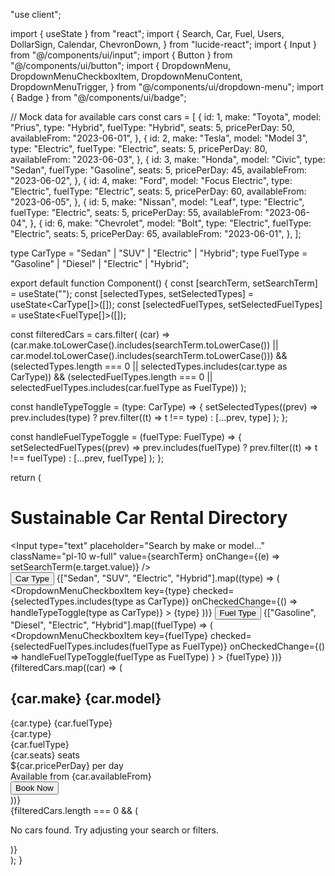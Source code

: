 "use client";

import { useState } from "react";
import {
  Search,
  Car,
  Fuel,
  Users,
  DollarSign,
  Calendar,
  ChevronDown,
} from "lucide-react";
import { Input } from "@/components/ui/input";
import { Button } from "@/components/ui/button";
import {
  DropdownMenu,
  DropdownMenuCheckboxItem,
  DropdownMenuContent,
  DropdownMenuTrigger,
} from "@/components/ui/dropdown-menu";
import { Badge } from "@/components/ui/badge";

// Mock data for available cars
const cars = [
  {
    id: 1,
    make: "Toyota",
    model: "Prius",
    type: "Hybrid",
    fuelType: "Hybrid",
    seats: 5,
    pricePerDay: 50,
    availableFrom: "2023-06-01",
  },
  {
    id: 2,
    make: "Tesla",
    model: "Model 3",
    type: "Electric",
    fuelType: "Electric",
    seats: 5,
    pricePerDay: 80,
    availableFrom: "2023-06-03",
  },
  {
    id: 3,
    make: "Honda",
    model: "Civic",
    type: "Sedan",
    fuelType: "Gasoline",
    seats: 5,
    pricePerDay: 45,
    availableFrom: "2023-06-02",
  },
  {
    id: 4,
    make: "Ford",
    model: "Focus Electric",
    type: "Electric",
    fuelType: "Electric",
    seats: 5,
    pricePerDay: 60,
    availableFrom: "2023-06-05",
  },
  {
    id: 5,
    make: "Nissan",
    model: "Leaf",
    type: "Electric",
    fuelType: "Electric",
    seats: 5,
    pricePerDay: 55,
    availableFrom: "2023-06-04",
  },
  {
    id: 6,
    make: "Chevrolet",
    model: "Bolt",
    type: "Electric",
    fuelType: "Electric",
    seats: 5,
    pricePerDay: 65,
    availableFrom: "2023-06-01",
  },
];

type CarType = "Sedan" | "SUV" | "Electric" | "Hybrid";
type FuelType = "Gasoline" | "Diesel" | "Electric" | "Hybrid";

export default function Component() {
  const [searchTerm, setSearchTerm] = useState("");
  const [selectedTypes, setSelectedTypes] = useState<CarType[]>([]);
  const [selectedFuelTypes, setSelectedFuelTypes] = useState<FuelType[]>([]);

  const filteredCars = cars.filter(
    (car) =>
      (car.make.toLowerCase().includes(searchTerm.toLowerCase()) ||
        car.model.toLowerCase().includes(searchTerm.toLowerCase())) &&
      (selectedTypes.length === 0 ||
        selectedTypes.includes(car.type as CarType)) &&
      (selectedFuelTypes.length === 0 ||
        selectedFuelTypes.includes(car.fuelType as FuelType))
  );

  const handleTypeToggle = (type: CarType) => {
    setSelectedTypes((prev) =>
      prev.includes(type) ? prev.filter((t) => t !== type) : [...prev, type]
    );
  };

  const handleFuelTypeToggle = (fuelType: FuelType) => {
    setSelectedFuelTypes((prev) =>
      prev.includes(fuelType)
        ? prev.filter((t) => t !== fuelType)
        : [...prev, fuelType]
    );
  };

  return (
    <div className="container mx-auto px-4 py-8">
      <h1 className="text-3xl font-bold mb-8 text-center">
        Sustainable Car Rental Directory
      </h1>
      <div className="flex flex-col md:flex-row gap-4 mb-8">
        <div className="relative flex-grow">
          <Search className="absolute left-3 top-1/2 transform -translate-y-1/2 text-gray-400" />
          <Input
            type="text"
            placeholder="Search by make or model..."
            className="pl-10 w-full"
            value={searchTerm}
            onChange={(e) => setSearchTerm(e.target.value)}
          />
        </div>
        <DropdownMenu>
          <DropdownMenuTrigger asChild>
            <Button variant="outline" className="w-full md:w-auto">
              Car Type <ChevronDown className="ml-2 h-4 w-4" />
            </Button>
          </DropdownMenuTrigger>
          <DropdownMenuContent className="w-56">
            {["Sedan", "SUV", "Electric", "Hybrid"].map((type) => (
              <DropdownMenuCheckboxItem
                key={type}
                checked={selectedTypes.includes(type as CarType)}
                onCheckedChange={() => handleTypeToggle(type as CarType)}
              >
                {type}
              </DropdownMenuCheckboxItem>
            ))}
          </DropdownMenuContent>
        </DropdownMenu>
        <DropdownMenu>
          <DropdownMenuTrigger asChild>
            <Button variant="outline" className="w-full md:w-auto">
              Fuel Type <ChevronDown className="ml-2 h-4 w-4" />
            </Button>
          </DropdownMenuTrigger>
          <DropdownMenuContent className="w-56">
            {["Gasoline", "Diesel", "Electric", "Hybrid"].map((fuelType) => (
              <DropdownMenuCheckboxItem
                key={fuelType}
                checked={selectedFuelTypes.includes(fuelType as FuelType)}
                onCheckedChange={() =>
                  handleFuelTypeToggle(fuelType as FuelType)
                }
              >
                {fuelType}
              </DropdownMenuCheckboxItem>
            ))}
          </DropdownMenuContent>
        </DropdownMenu>
      </div>
      <div className="grid grid-cols-1 md:grid-cols-2 lg:grid-cols-3 gap-6">
        {filteredCars.map((car) => (
          <div
            key={car.id}
            className="bg-white rounded-lg shadow-md overflow-hidden"
          >
            <div className="p-6">
              <h2 className="text-xl font-semibold mb-2">
                {car.make} {car.model}
              </h2>
              <div className="flex flex-wrap gap-2 mb-4">
                <Badge variant="secondary">{car.type}</Badge>
                <Badge variant="secondary">{car.fuelType}</Badge>
              </div>
              <div className="flex items-center text-sm text-gray-500 mb-2">
                <Car className="h-4 w-4 mr-2" />
                {car.type}
              </div>
              <div className="flex items-center text-sm text-gray-500 mb-2">
                <Fuel className="h-4 w-4 mr-2" />
                {car.fuelType}
              </div>
              <div className="flex items-center text-sm text-gray-500 mb-2">
                <Users className="h-4 w-4 mr-2" />
                {car.seats} seats
              </div>
              <div className="flex items-center text-sm text-gray-500 mb-2">
                <DollarSign className="h-4 w-4 mr-2" />${car.pricePerDay} per
                day
              </div>
              <div className="flex items-center text-sm text-gray-500 mb-4">
                <Calendar className="h-4 w-4 mr-2" />
                Available from {car.availableFrom}
              </div>
              <Button className="w-full">Book Now</Button>
            </div>
          </div>
        ))}
      </div>
      {filteredCars.length === 0 && (
        <p className="text-center text-gray-500 mt-8">
          No cars found. Try adjusting your search or filters.
        </p>
      )}
    </div>
  );
}

